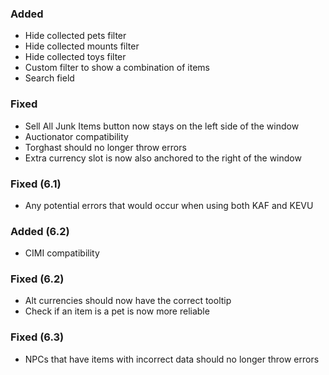 <p><h3>Added</h3></p>
<ul>
<li>Hide collected pets filter</li>
<li>Hide collected mounts filter</li>
<li>Hide collected toys filter</li>
<li>Custom filter to show a combination of items</li>
<li>Search field</li>
</ul>
<p><h3>Fixed</h3></p>
<ul>
<li>Sell All Junk Items button now stays on the left side of the window</li>
<li>Auctionator compatibility</li>
<li>Torghast should no longer throw errors</li>
<li>Extra currency slot is now also anchored to the right of the window</li>
</ul>
<p><h3>Fixed (6.1)</h3></p>
<ul>
<li>Any potential errors that would occur when using both KAF and KEVU</li>
</ul>
<p><h3>Added (6.2)</h3></p>
<ul>
<li>CIMI compatibility</li>
</ul>
<p><h3>Fixed (6.2)</h3></p>
<ul>
<li>Alt currencies should now have the correct tooltip</li>
<li>Check if an item is a pet is now more reliable</li>
</ul>
<p><h3>Fixed (6.3)</h3></p>
<ul>
<li>NPCs that have items with incorrect data should no longer throw errors</li>
</ul>